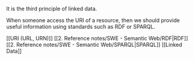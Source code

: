 It is the third principle of linked data.

When someone access the URI of a resource, then we should provide useful information using standards such as RDF or SPARQL.

[[URI (URL, URN)]]
[[2. Reference notes/SWE - Semantic Web/RDF|RDF]]
[[2. Reference notes/SWE - Semantic Web/SPARQL|SPARQL]]
[[Linked Data]]